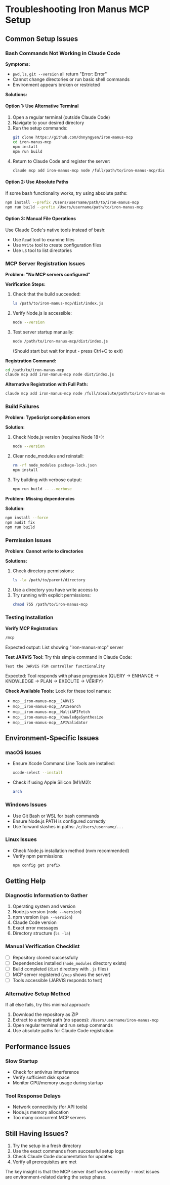 # Troubleshooting Iron Manus MCP Setup

## Common Setup Issues

### Bash Commands Not Working in Claude Code

**Symptoms:**
- `pwd`, `ls`, `git --version` all return "Error: Error"
- Cannot change directories or run basic shell commands
- Environment appears broken or restricted

**Solutions:**

#### Option 1: Use Alternative Terminal
1. Open a regular terminal (outside Claude Code)
2. Navigate to your desired directory
3. Run the setup commands:
   ```bash
   git clone https://github.com/dnnyngyen/iron-manus-mcp
   cd iron-manus-mcp
   npm install
   npm run build
   ```
4. Return to Claude Code and register the server:
   ```bash
   claude mcp add iron-manus-mcp node /full/path/to/iron-manus-mcp/dist/index.js
   ```

#### Option 2: Use Absolute Paths
If some bash functionality works, try using absolute paths:
```bash
npm install --prefix /Users/username/path/to/iron-manus-mcp
npm run build --prefix /Users/username/path/to/iron-manus-mcp
```

#### Option 3: Manual File Operations
Use Claude Code's native tools instead of bash:
- Use `Read` tool to examine files
- Use `Write` tool to create configuration files
- Use `LS` tool to list directories

### MCP Server Registration Issues

**Problem: "No MCP servers configured"**

**Verification Steps:**
1. Check that the build succeeded:
   ```bash
   ls /path/to/iron-manus-mcp/dist/index.js
   ```
2. Verify Node.js is accessible:
   ```bash
   node --version
   ```
3. Test server startup manually:
   ```bash
   node /path/to/iron-manus-mcp/dist/index.js
   ```
   (Should start but wait for input - press Ctrl+C to exit)

**Registration Command:**
```bash
cd /path/to/iron-manus-mcp
claude mcp add iron-manus-mcp node dist/index.js
```

**Alternative Registration with Full Path:**
```bash
claude mcp add iron-manus-mcp node /full/absolute/path/to/iron-manus-mcp/dist/index.js
```

### Build Failures

**Problem: TypeScript compilation errors**

**Solution:**
1. Check Node.js version (requires Node 18+):
   ```bash
   node --version
   ```
2. Clear node_modules and reinstall:
   ```bash
   rm -rf node_modules package-lock.json
   npm install
   ```
3. Try building with verbose output:
   ```bash
   npm run build -- --verbose
   ```

**Problem: Missing dependencies**

**Solution:**
```bash
npm install --force
npm audit fix
npm run build
```

### Permission Issues

**Problem: Cannot write to directories**

**Solutions:**
1. Check directory permissions:
   ```bash
   ls -la /path/to/parent/directory
   ```
2. Use a directory you have write access to
3. Try running with explicit permissions:
   ```bash
   chmod 755 /path/to/iron-manus-mcp
   ```

### Testing Installation

**Verify MCP Registration:**
```bash
/mcp
```
Expected output: List showing "iron-manus-mcp" server

**Test JARVIS Tool:**
Try this simple command in Claude Code:
```
Test the JARVIS FSM controller functionality
```

Expected: Tool responds with phase progression (QUERY -> ENHANCE -> KNOWLEDGE -> PLAN -> EXECUTE -> VERIFY)

**Check Available Tools:**
Look for these tool names:
- `mcp__iron-manus-mcp__JARVIS`
- `mcp__iron-manus-mcp__APISearch`
- `mcp__iron-manus-mcp__MultiAPIFetch`
- `mcp__iron-manus-mcp__KnowledgeSynthesize`
- `mcp__iron-manus-mcp__APIValidator`

## Environment-Specific Issues

### macOS Issues
- Ensure Xcode Command Line Tools are installed:
  ```bash
  xcode-select --install
  ```
- Check if using Apple Silicon (M1/M2):
  ```bash
  arch
  ```

### Windows Issues
- Use Git Bash or WSL for bash commands
- Ensure Node.js PATH is configured correctly
- Use forward slashes in paths: `/c/Users/username/...`

### Linux Issues
- Check Node.js installation method (nvm recommended)
- Verify npm permissions:
  ```bash
  npm config get prefix
  ```

## Getting Help

### Diagnostic Information to Gather
1. Operating system and version
2. Node.js version (`node --version`)
3. npm version (`npm --version`)
4. Claude Code version
5. Exact error messages
6. Directory structure (`ls -la`)

### Manual Verification Checklist
- [ ] Repository cloned successfully
- [ ] Dependencies installed (`node_modules` directory exists)
- [ ] Build completed (`dist` directory with `.js` files)
- [ ] MCP server registered (`/mcp` shows the server)
- [ ] Tools accessible (JARVIS responds to test)

### Alternative Setup Method
If all else fails, try this minimal approach:
1. Download the repository as ZIP
2. Extract to a simple path (no spaces): `/Users/username/iron-manus-mcp`
3. Open regular terminal and run setup commands
4. Use absolute paths for Claude Code registration

## Performance Issues

### Slow Startup
- Check for antivirus interference
- Verify sufficient disk space
- Monitor CPU/memory usage during startup

### Tool Response Delays
- Network connectivity (for API tools)
- Node.js memory allocation
- Too many concurrent MCP servers

## Still Having Issues?

1. Try the setup in a fresh directory
2. Use the exact commands from successful setup logs
3. Check Claude Code documentation for updates
4. Verify all prerequisites are met

The key insight is that the MCP server itself works correctly - most issues are environment-related during the setup phase.